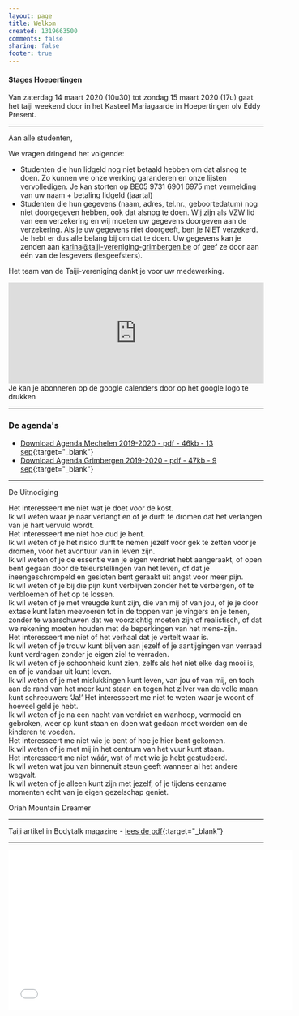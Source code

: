 ```yaml
---
layout: page
title: Welkom
created: 1319663500
comments: false
sharing: false  
footer: true
---
```


#### Stages Hoepertingen  

Van zaterdag 14 maart 2020 (10u30) tot zondag 15 maart 2020 (17u) gaat het taiji weekend door in het Kasteel Mariagaarde in Hoepertingen olv Eddy Present.  

---

Aan alle studenten,  
  
We vragen dringend het volgende:  
 
- Studenten die hun lidgeld nog niet betaald hebben om dat alsnog te doen. Zo kunnen we onze werking garanderen en onze lijsten vervolledigen. Je kan storten op BE05 9731 6901 6975 met vermelding van uw naam + betaling lidgeld (jaartal)  
- Studenten die hun gegevens (naam, adres, tel.nr., geboortedatum) nog niet doorgegeven hebben, ook dat alsnog te doen. Wij zijn als VZW lid van een verzekering en wij moeten uw gegevens doorgeven aan de verzekering. Als je uw gegevens niet doorgeeft, ben je NIET verzekerd. Je hebt er dus alle belang bij om dat te doen.
Uw gegevens kan je zenden aan karina@taiji-vereniging-grimbergen.be of geef ze door aan één van de lesgevers (lesgeefsters).  
   
Het team van de Taiji-vereniging dankt je voor uw medewerking.  
  

<iframe src="https://calendar.google.com/calendar/embed?showTitle=0&amp;showNav=0&amp;showDate=0&amp;showPrint=0&amp;showTabs=0&amp;showCalendars=0&amp;showTz=0&amp;mode=AGENDA&amp;height=200&amp;wkst=2&amp;hl=nl&amp;bgcolor=%23FFFFFF&amp;src=eddypresent.website%40gmail.com&amp;color=%232F6309&amp;src=bnt52stornmaupomm1p01afrt0%40group.calendar.google.com&amp;color=%23125A12&amp;src=sv4bkhqqsf8snmhcjmhj8hqma4%40group.calendar.google.com&amp;color=%235F6B02&amp;ctz=Europe%2FBrussels" style="border-width:0" width="100%" height="200" frameborder="0" scrolling="no"></iframe>
Je kan je abonneren op de google calenders door op het google logo te drukken
  
---

### De agenda's

* [Download Agenda Mechelen 2019-2020 - pdf - 46kb - 13 sep](/flyers/Mechelen_2019-2020.pdf){:target="_blank"}  
* [Download Agenda Grimbergen 2019-2020 - pdf - 47kb - 9 sep](/flyers/Grimbergen_2019-2020.pdf){:target="_blank"}  

---

De Uitnodiging  
  
Het interesseert me niet wat je doet voor de kost.  
Ik wil weten waar je naar verlangt en of je durft te dromen dat het verlangen van je hart vervuld wordt.  
Het interesseert me niet hoe oud je bent.  
Ik wil weten of je het risico durft te nemen jezelf voor gek te zetten voor je dromen, voor het avontuur van in leven zijn.  
Ik wil weten of je de essentie van je eigen verdriet hebt aangeraakt, of open bent gegaan door de teleurstellingen van het leven, of dat je ineengeschrompeld en gesloten bent geraakt uit angst voor meer pijn.  
Ik wil weten of je bij die pijn kunt verblijven zonder het te verbergen, of te verbloemen of het op te lossen.  
Ik wil weten of je met vreugde kunt zijn, die van mij of van jou, of je je door extase kunt laten meevoeren tot in de toppen van je vingers en je tenen, zonder te waarschuwen dat we voorzichtig moeten zijn of realistisch, of dat we rekening moeten houden met de beperkingen van het mens-zijn.  
Het interesseert me niet of het verhaal dat je vertelt waar is.  
Ik wil weten of je trouw kunt blijven aan jezelf of je aantijgingen van verraad kunt verdragen zonder je eigen ziel te verraden.  
Ik wil weten of je schoonheid kunt zien, zelfs als het niet elke dag mooi is, en of je vandaar uit kunt leven.  
Ik wil weten of je met mislukkingen kunt leven, van jou of van mij, en toch aan de rand van het meer kunt staan en tegen het zilver van de volle maan kunt schreeuwen: ‘Ja!’
Het interesseert me niet te weten waar je woont of hoeveel geld je hebt.  
Ik wil weten of je na een nacht van verdriet en wanhoop, vermoeid en gebroken, weer op kunt staan en doen wat gedaan moet worden om de kinderen te voeden.  
Het interesseert me niet wie je bent of hoe je hier bent gekomen.  
Ik wil weten of je met mij in het centrum van het vuur kunt staan.  
Het interesseert me niet wáár, wat of met wie je hebt gestudeerd.  
Ik wil weten wat jou van binnenuit steun geeft wanneer al het andere wegvalt.  
Ik wil weten of je alleen kunt zijn met jezelf, of je tijdens eenzame momenten echt van je eigen gezelschap geniet.  
  
Oriah Mountain Dreamer  

---
Taiji artikel in Bodytalk magazine - [lees de pdf](/flyers/TaiChi_voor_lichaam_en_geest_bodytalk.PDF){:target="_blank"}

---
<iframe width="560"  height="315" src="//www.youtube.com/embed/bjQ3ZA9TKTk?rel=0" frameborder="0" allowfullscreen></iframe>
   